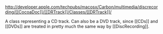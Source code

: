 http://developer.apple.com/techpubs/macosx/Carbon/multimedia/discrecording/[[CocoaDoc]]/[[DRTrack]]/Classes/[[DRTrack]]/

A class representing a CD track. Can also be a DVD track, since [[CDs]] and [[DVDs]] are treated in pretty much the same way by [[DiscRecording]].